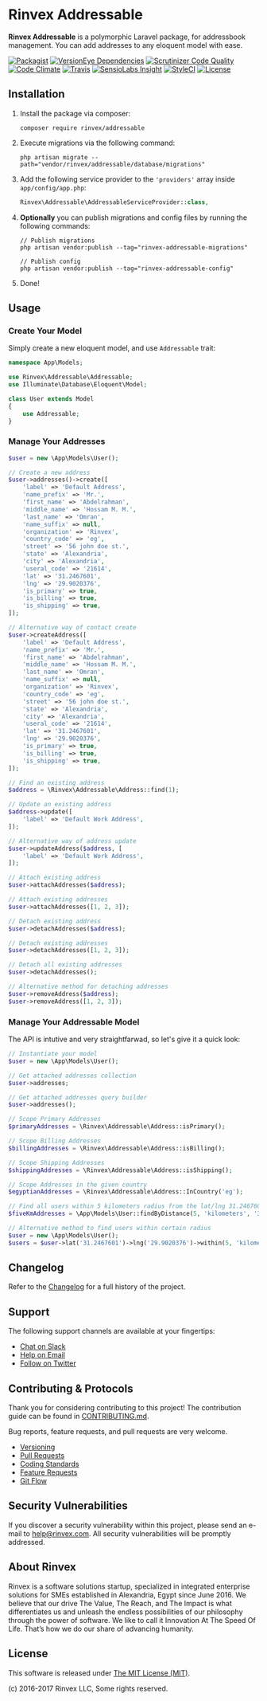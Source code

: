 # Rinvex Addressable

**Rinvex Addressable** is a polymorphic Laravel package, for addressbook management. You can add addresses to any eloquent model with ease.

[![Packagist](https://img.shields.io/packagist/v/rinvex/addressable.svg?label=Packagist&style=flat-square)](https://packagist.org/packages/rinvex/addressable)
[![VersionEye Dependencies](https://img.shields.io/versioneye/d/php/rinvex:addressable.svg?label=Dependencies&style=flat-square)](https://www.versioneye.com/php/rinvex:addressable/)
[![Scrutinizer Code Quality](https://img.shields.io/scrutinizer/g/rinvex/addressable.svg?label=Scrutinizer&style=flat-square)](https://scrutinizer-ci.com/g/rinvex/addressable/)
[![Code Climate](https://img.shields.io/codeclimate/github/rinvex/addressable.svg?label=CodeClimate&style=flat-square)](https://codeclimate.com/github/rinvex/addressable)
[![Travis](https://img.shields.io/travis/rinvex/addressable.svg?label=TravisCI&style=flat-square)](https://travis-ci.org/rinvex/addressable)
[![SensioLabs Insight](https://img.shields.io/sensiolabs/i/8a185d9d-f23a-4782-b71c-aa35ee74d385.svg?label=SensioLabs&style=flat-square)](https://insight.sensiolabs.com/projects/8a185d9d-f23a-4782-b71c-aa35ee74d385)
[![StyleCI](https://styleci.io/repos/87485079/shield)](https://styleci.io/repos/87485079)
[![License](https://img.shields.io/packagist/l/rinvex/addressable.svg?label=License&style=flat-square)](https://github.com/rinvex/addressable/blob/develop/LICENSE)


## Installation

1. Install the package via composer:
    ```shell
    composer require rinvex/addressable
    ```

2. Execute migrations via the following command:
    ```
    php artisan migrate --path="vendor/rinvex/addressable/database/migrations"
    ```

3. Add the following service provider to the `'providers'` array inside `app/config/app.php`:
    ```php
    Rinvex\Addressable\AddressableServiceProvider::class,
    ```

4. **Optionally** you can publish migrations and config files by running the following commands:
    ```shell
    // Publish migrations
    php artisan vendor:publish --tag="rinvex-addressable-migrations"

    // Publish config
    php artisan vendor:publish --tag="rinvex-addressable-config"
    ```

5. Done!


## Usage

### Create Your Model

Simply create a new eloquent model, and use `Addressable` trait:
```php
namespace App\Models;

use Rinvex\Addressable\Addressable;
use Illuminate\Database\Eloquent\Model;

class User extends Model
{
    use Addressable;
}
```

### Manage Your Addresses

```php
$user = new \App\Models\User();

// Create a new address
$user->addresses()->create([
    'label' => 'Default Address',
    'name_prefix' => 'Mr.',
    'first_name' => 'Abdelrahman',
    'middle_name' => 'Hossam M. M.',
    'last_name' => 'Omran',
    'name_suffix' => null,
    'organization' => 'Rinvex',
    'country_code' => 'eg',
    'street' => '56 john doe st.',
    'state' => 'Alexandria',
    'city' => 'Alexandria',
    'useral_code' => '21614',
    'lat' => '31.2467601',
    'lng' => '29.9020376',
    'is_primary' => true,
    'is_billing' => true,
    'is_shipping' => true,
]);

// Alternative way of contact create
$user->createAddress([
    'label' => 'Default Address',
    'name_prefix' => 'Mr.',
    'first_name' => 'Abdelrahman',
    'middle_name' => 'Hossam M. M.',
    'last_name' => 'Omran',
    'name_suffix' => null,
    'organization' => 'Rinvex',
    'country_code' => 'eg',
    'street' => '56 john doe st.',
    'state' => 'Alexandria',
    'city' => 'Alexandria',
    'useral_code' => '21614',
    'lat' => '31.2467601',
    'lng' => '29.9020376',
    'is_primary' => true,
    'is_billing' => true,
    'is_shipping' => true,
]);

// Find an existing address
$address = \Rinvex\Addressable\Address::find(1);

// Update an existing address
$address->update([
    'label' => 'Default Work Address',
]);

// Alternative way of address update
$user->updateAddress($address, [
    'label' => 'Default Work Address',
]);

// Attach existing address
$user->attachAddresses($address);

// Attach existing addresses
$user->attachAddresses([1, 2, 3]);

// Detach existing address
$user->detachAddresses($address);

// Detach existing addresses
$user->detachAddresses([1, 2, 3]);

// Detach all existing addresses
$user->detachAddresses();

// Alternative method for detaching addresses
$user->removeAddress($address);
$user->removeAddress([1, 2, 3]);
```

### Manage Your Addressable Model

The API is intutive and very straightfarwad, so let's give it a quick look:
```php
// Instantiate your model
$user = new \App\Models\User();

// Get attached addresses collection
$user->addresses;

// Get attached addresses query builder
$user->addresses();

// Scope Primary Addresses
$primaryAddresses = \Rinvex\Addressable\Address::isPrimary();

// Scope Billing Addresses
$billingAddresses = \Rinvex\Addressable\Address::isBilling();

// Scope Shipping Addresses
$shippingAddresses = \Rinvex\Addressable\Address::isShipping();

// Scope Addresses in the given country
$egyptianAddresses = \Rinvex\Addressable\Address::InCountry('eg');

// Find all users within 5 kilometers radius from the lat/lng 31.2467601/29.9020376
$fiveKmAddresses = \App\Models\User::findByDistance(5, 'kilometers', '31.2467601', '29.9020376');

// Alternative method to find users within certain radius
$user = new \App\Models\User();
$users = $user->lat('31.2467601')->lng('29.9020376')->within(5, 'kilometers')->get();
```


## Changelog

Refer to the [Changelog](CHANGELOG.md) for a full history of the project.


## Support

The following support channels are available at your fingertips:

- [Chat on Slack](http://chat.rinvex.com)
- [Help on Email](mailto:help@rinvex.com)
- [Follow on Twitter](https://twitter.com/rinvex)


## Contributing & Protocols

Thank you for considering contributing to this project! The contribution guide can be found in [CONTRIBUTING.md](CONTRIBUTING.md).

Bug reports, feature requests, and pull requests are very welcome.

- [Versioning](CONTRIBUTING.md#versioning)
- [Pull Requests](CONTRIBUTING.md#pull-requests)
- [Coding Standards](CONTRIBUTING.md#coding-standards)
- [Feature Requests](CONTRIBUTING.md#feature-requests)
- [Git Flow](CONTRIBUTING.md#git-flow)


## Security Vulnerabilities

If you discover a security vulnerability within this project, please send an e-mail to [help@rinvex.com](help@rinvex.com). All security vulnerabilities will be promptly addressed.


## About Rinvex

Rinvex is a software solutions startup, specialized in integrated enterprise solutions for SMEs established in Alexandria, Egypt since June 2016. We believe that our drive The Value, The Reach, and The Impact is what differentiates us and unleash the endless possibilities of our philosophy through the power of software. We like to call it Innovation At The Speed Of Life. That’s how we do our share of advancing humanity.


## License

This software is released under [The MIT License (MIT)](LICENSE).

(c) 2016-2017 Rinvex LLC, Some rights reserved.
